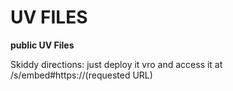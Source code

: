 # UV FILES

**public UV Files**

Skiddy directions:
just deploy it vro and access it at /s/embed#https://(requested URL)
